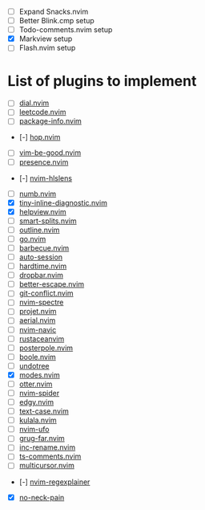 - [ ] Expand Snacks.nvim
- [ ] Better Blink.cmp setup
- [ ] Todo-comments.nvim setup
- [x] Markview setup
- [ ] Flash.nvim setup

# List of plugins to implement

- [ ] [dial.nvim](https://dotfyle.com/plugins/monaqa/dial.nvim)
- [ ] [leetcode.nvim](https://dotfyle.com/plugins/kawre/leetcode.nvihttps://dotfyle.com/plugins/kawre/leetcode.nvimm)
- [ ] [package-info.nvim](https://dotfyle.com/plugins/vuki656/package-info.nvim)
- [-] [hop.nvim](https://dotfyle.com/plugins/phaazon/hop.nvim)
- [ ] [vim-be-good.nvim](https://dotfyle.com/plugins/ThePrimeagen/vim-be-good)
- [ ] [presence.nvim](https://dotfyle.com/plugins/andweeb/presence.nvim)
- [-] [nvim-hlslens](https://dotfyle.com/plugins/kevinhwang91/nvim-hlslens)
- [ ] [numb.nvim](https://github.com/nacro90/numb.nvim)
- [x] [tiny-inline-diagnostic.nvim](https://dotfyle.com/plugins/rachartier/tiny-inline-diagnostic.nvim)
- [x] [helpview.nvim](https://github.com/OXY2DEV/helpview.nvim) 
- [ ] [smart-splits.nvim](https://dotfyle.com/plugins/mrjones2014/smart-splits.nvim)
- [ ] [outline.nvim](https://dotfyle.com/plugins/hedyhli/outline.nvim)
- [ ] [go.nvim](https://dotfyle.com/plugins/ray-x/go.nvim)
- [ ] [barbecue.nvim](https://dotfyle.com/plugins/utilyre/barbecue.nvim)
- [ ] [auto-session](https://dotfyle.com/plugins/rmagatti/auto-session)
- [ ] [hardtime.nvim](https://dotfyle.com/plugins/m4xshen/hardtime.nvim)
- [ ] [dropbar.nvim](https://dotfyle.com/plugins/Bekaboo/dropbar.nvim)
- [ ] [better-escape.nvim](https://dotfyle.com/plugins/max397574/better-escape.nvim)
- [ ] [git-conflict.nvim](https://dotfyle.com/plugins/akinsho/git-conflict.nvim)
- [ ] [nvim-spectre](https://dotfyle.com/plugins/nvim-pack/nvim-spectre)
- [ ] [projet.nvim](https://dotfyle.com/plugins/ahmedkhalf/project.nvim)
- [ ] [aerial.nvim](https://dotfyle.com/plugins/stevearc/aerial.nvim)
- [ ] [nvim-navic](https://dotfyle.com/plugins/SmiteshP/nvim-navic)
- [ ] [rustaceanvim](https://dotfyle.com/plugins/mrcjkb/rustaceanvim)
- [ ] [posterpole.nvim](https://dotfyle.com/plugins/ilof2/posterpole.nvim)
- [ ] [boole.nvim](https://dotfyle.com/plugins/nat-418/boole.nvim)
- [ ] [undotree](https://dotfyle.com/plugins/jiaoshijie/undotree)
- [X] [modes.nvim](https://github.com/mvllow/modes.nvim)
- [ ] [otter.nvim](https://github.com/jmbuhr/otter.nvim)
- [ ] [nvim-spider](https://dotfyle.com/plugins/chrisgrieser/nvim-spider)
- [ ] [edgy.nvim](https://dotfyle.com/plugins/folke/edgy.nvim)
- [ ] [text-case.nvim](https://github.com/johmsalas/text-case.nvim)
- [ ] [kulala.nvim](https://dotfyle.com/plugins/mistweaverco/kulala.nvim)
- [ ] [nvim-ufo](https://dotfyle.com/plugins/kevinhwang91/nvim-ufo)
- [ ] [grug-far.nvim](https://dotfyle.com/plugins/MagicDuck/grug-far.nvim)
- [ ] [inc-rename.nvim](https://dotfyle.com/plugins/smjonas/inc-rename.nvim)
- [ ] [ts-comments.nvim](https://github.com/folke/ts-comments.nvim)
- [ ] [multicursor.nvim](https://github.com/jake-stewart/multicursor.nvim)
- [-] [nvim-regexplainer](https://github.com/bennypowers/nvim-regexplainer) 
- [X] [no-neck-pain](https://github.com/shortcuts/no-neck-pain.nvim) 
